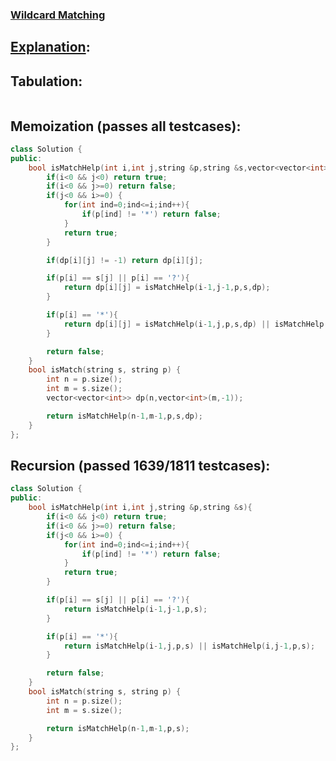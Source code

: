 ### [Wildcard Matching](https://leetcode.com/problems/wildcard-matching/description/)

## [Explanation](https://takeuforward.org/data-structure/wildcard-matching-dp-34/):

## Tabulation:
```cpp

```

## Memoization (passes all testcases):
```cpp
class Solution {
public:
    bool isMatchHelp(int i,int j,string &p,string &s,vector<vector<int>> &dp){
        if(i<0 && j<0) return true;
        if(i<0 && j>=0) return false;
        if(j<0 && i>=0) {
            for(int ind=0;ind<=i;ind++){
                if(p[ind] != '*') return false;
            }
            return true;
        }

        if(dp[i][j] != -1) return dp[i][j];

        if(p[i] == s[j] || p[i] == '?'){
            return dp[i][j] = isMatchHelp(i-1,j-1,p,s,dp);
        }

        if(p[i] == '*'){
            return dp[i][j] = isMatchHelp(i-1,j,p,s,dp) || isMatchHelp(i,j-1,p,s,dp);
        }

        return false;
    }
    bool isMatch(string s, string p) {
        int n = p.size();
        int m = s.size();
        vector<vector<int>> dp(n,vector<int>(m,-1));

        return isMatchHelp(n-1,m-1,p,s,dp);
    }
};
```

## Recursion (passed 1639/1811 testcases):
```cpp
class Solution {
public:
    bool isMatchHelp(int i,int j,string &p,string &s){
        if(i<0 && j<0) return true;
        if(i<0 && j>=0) return false;
        if(j<0 && i>=0) {
            for(int ind=0;ind<=i;ind++){
                if(p[ind] != '*') return false;
            }
            return true;
        }

        if(p[i] == s[j] || p[i] == '?'){
            return isMatchHelp(i-1,j-1,p,s);
        }

        if(p[i] == '*'){
            return isMatchHelp(i-1,j,p,s) || isMatchHelp(i,j-1,p,s);
        }

        return false;
    }
    bool isMatch(string s, string p) {
        int n = p.size();
        int m = s.size();

        return isMatchHelp(n-1,m-1,p,s);
    }
};
```
